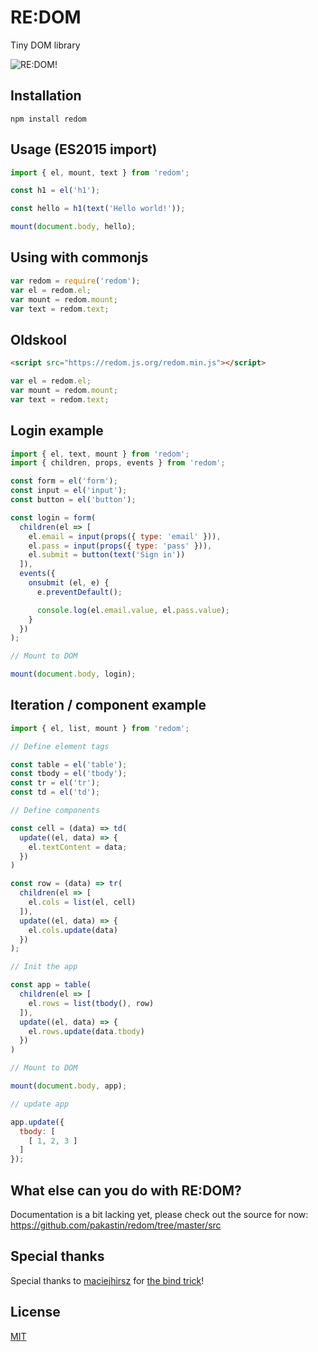 # RE:DOM
Tiny DOM library

![RE:DOM!](pakastin.github.io/redom/meme.jpg)

## Installation
```
npm install redom
```

## Usage (ES2015 import)
```js
import { el, mount, text } from 'redom';

const h1 = el('h1');

const hello = h1(text('Hello world!'));

mount(document.body, hello);
```

## Using with commonjs
```js
var redom = require('redom');
var el = redom.el;
var mount = redom.mount;
var text = redom.text;
```

## Oldskool
```html
<script src="https://redom.js.org/redom.min.js"></script>
```
```js
var el = redom.el;
var mount = redom.mount;
var text = redom.text;
```

## Login example
```js
import { el, text, mount } from 'redom';
import { children, props, events } from 'redom';

const form = el('form');
const input = el('input');
const button = el('button');

const login = form(
  children(el => [
    el.email = input(props({ type: 'email' })),
    el.pass = input(props({ type: 'pass' })),
    el.submit = button(text('Sign in'))
  ]),
  events({
    onsubmit (el, e) {
      e.preventDefault();

      console.log(el.email.value, el.pass.value);
    }
  })
);

// Mount to DOM

mount(document.body, login);
```
## Iteration / component example
```js
import { el, list, mount } from 'redom';

// Define element tags

const table = el('table');
const tbody = el('tbody');
const tr = el('tr');
const td = el('td');

// Define components

const cell = (data) => td(
  update((el, data) => {
    el.textContent = data;
  })
)

const row = (data) => tr(
  children(el => [
    el.cols = list(el, cell)
  ]),
  update((el, data) => {
    el.cols.update(data)
  })
);

// Init the app

const app = table(
  children(el => [
    el.rows = list(tbody(), row)
  ]),
  update((el, data) => {
    el.rows.update(data.tbody)
  })
)

// Mount to DOM

mount(document.body, app);

// update app

app.update({
  tbody: [
    [ 1, 2, 3 ]
  ]
});
```
## What else can you do with RE:DOM?
Documentation is a bit lacking yet, please check out the source for now: https://github.com/pakastin/redom/tree/master/src

## Special thanks
Special thanks to [maciejhirsz](https://github.com/maciejhirsz) for [the bind trick](https://github.com/pakastin/frzr/issues/35#issuecomment-242936751)!

## License
[MIT](https://github.com/pakastin/redom/blob/master/LICENSE)
